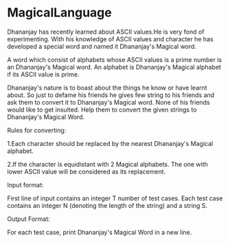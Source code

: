 # MagicalLanguage

Dhananjay has recently learned about ASCII values.He is very fond of experimenting. With his knowledge of ASCII values and character he has developed a special word and named it Dhananjay's Magical word.

A word which consist of alphabets whose ASCII values is a prime number is an Dhananjay's Magical word. An alphabet is Dhananjay's Magical alphabet if its ASCII value is prime.

Dhananjay's nature is to boast about the things he know or have learnt about. So just to defame his friends he gives few string to his friends and ask them to convert it to Dhananjay's Magical word. None of his friends would like to get insulted. Help them to convert the given strings to Dhananjay's Magical Word.

Rules for converting:

1.Each character should be replaced by the nearest Dhananjay's Magical alphabet.

2.If the character is equidistant with 2 Magical alphabets. The one with lower ASCII value will be considered as its replacement.

Input format:

First line of input contains an integer T number of test cases. Each test case contains an integer N (denoting the length of the string) and a string S.

Output Format:

For each test case, print Dhananjay's Magical Word in a new line.
